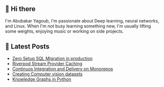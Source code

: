 ## 👋 Hi there

I'm Abubakar Yagoub, I'm passionate about Deep learning, neural networks, and
Linux. When I'm not busy learning something new, I'm usually lifting some
weights, enjoying music or working on side projects.

## 📩 Latest Posts

<!-- BLOG-POST-LIST:START -->
- [Zero Setup SQL Migration in production](https://blacksuan19.dev/blog/zero-setup-sql-migration/)
- [Riverpod Stream Provider Caching](https://blacksuan19.dev/blog/riverpod-stream-provider-caching/)
- [Continuos Integration and Delivery on Monorepos](https://blacksuan19.dev/blog/github-actions-monorepos/)
- [Creating Computer vision datasets](https://blacksuan19.dev/blog/creating-datasets/)
- [Knowledge Graphs in Python](https://blacksuan19.dev/projects/Knowledge_Graphs/)
<!-- BLOG-POST-LIST:END -->
